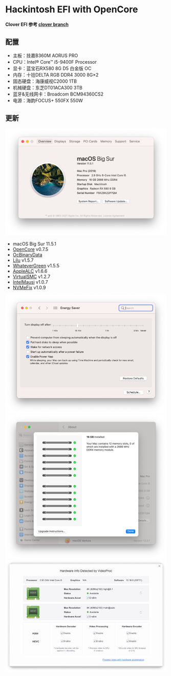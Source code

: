 # Hackintosh EFI with OpenCore
**Clover EFI 参考 [clover branch](https://github.com/liangzhenduo0608/hackintosh-efi/tree/clover)**

## 配置
+ 主板：技嘉B360M AORUS PRO
+ CPU：Intel® Core™ i5-9400F Processor
+ 显卡：蓝宝石RX580 8G D5 白金版 OC
+ 内存：十铨DELTA RGB DDR4 3000 8G×2
+ 固态硬盘：海康威视C2000 1TB
+ 机械硬盘：东芝DT01ACA300 3TB
+ 蓝牙&无线网卡：Broadcom BCM94360CS2
+ 电源：海韵FOCUS+ 550FX 550W

## 更新
![系统版本](./img/Overview.png)
+ macOS Big Sur 11.5.1
+ [OpenCore](https://github.com/acidanthera/OpenCorePkg/releases) v0.7.5
+ [OcBinaryData](https://github.com/acidanthera/OcBinaryData)
+ [Lilu](https://github.com/acidanthera/Lilu/releases) v1.5.7
+ [WhateverGreen](https://github.com/acidanthera/WhateverGreen/releases) v1.5.5
+ [AppleALC](https://github.com/acidanthera/AppleALC/releases) v1.6.6
+ [VirtualSMC](https://github.com/acidanthera/VirtualSMC/releases) v1.2.7
+ [IntelMausi](https://github.com/acidanthera/IntelMausi/releases) v1.0.7
+ [NVMeFix](https://github.com/acidanthera/NVMeFix/releases) v1.0.9

![节能五项](./img/EnergySaver.png)
![内存插槽](./img/Memory.png)
![硬件解码](./img/VideoProc.png)
